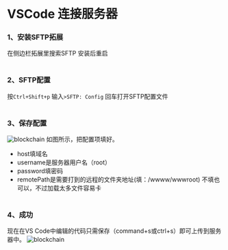 # VSCode 连接服务器

### 1、安装SFTP拓展
在侧边栏拓展里搜索SFTP
安装后重启
<br><br>

### 2、SFTP配置
按`Ctrl+Shift+p`
输入`>SFTP: Config`
回车打开SFTP配置文件
<br><br>

### 3、保存配置
![blockchain](https://img-blog.csdn.net/20180717170403866?watermark/2/text/aHR0cHM6Ly9ibG9nLmNzZG4ubmV0L2hhY2tlcl95bA==/font/5a6L5L2T/fontsize/400/fill/I0JBQkFCMA==/dissolve/70 "配置")
如图所示，把配置项填好。
+ host填域名
+ username是服务器用户名（root）
+ password填密码
+ remotePath是需要打到的远程的文件夹地址(填：/wwww/wwwroot)
  不填也可以，不过加载太多文件容易卡
<br><br>

### 4、成功
现在在VS Code中编辑的代码只需保存（command+s或ctrl+s）即可上传到服务器中。
![blockchain](https://img-blog.csdn.net/20180717170636363?watermark/2/text/aHR0cHM6Ly9ibG9nLmNzZG4ubmV0L2hhY2tlcl95bA==/font/5a6L5L2T/fontsize/400/fill/I0JBQkFCMA==/dissolve/70 "成功")
<br><br>
